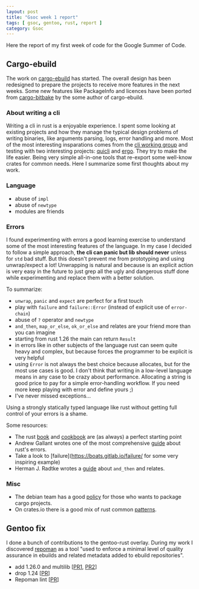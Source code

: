 ```yaml
---
layout: post
title: "Gsoc week 1 report"
tags: [ gsoc, gentoo, rust, report ]
category: Gsoc
---
```

Here the report of my first week of code for the Google Summer of Code.

## Cargo-ebuild

The work on [cargo-ebuild](https://github.com/cardoe/cargo-ebuild) has started. The overall design has been redesigned to prepare the projects to receive more features in the next weeks. Some new features like PackageInfo and licences have been ported from [cargo-bitbake](https://github.com/cardoe/cargo-bitbake) by the some author of cargo-ebuild.

### About writing a cli

Writing a cli in rust is a enjoyable experience. I spent some looking at existing projects and how they manage the typical design problems of writing binaries, like arguments parsing, logs, error handling and more. Most of the most interesting insparations comes from the [cli working group](https://github.com/rust-lang-nursery/cli-wg) and testing with two interesting projects: [quicli](https://github.com/killercup/quicli) and [ergo](https://github.com/rust-crates/ergo). They try to make the life easier. Being very simple all-in-one tools that re-export some well-know crates for common needs. Here I summarize some first thoughts about my work.

### Language

- abuse of `impl`
- abuse of `newtype`
- modules are friends

### Errors

I found experimenting with errors a good learning exercise to understand some of the most interesting features of the language. In my case I decided to follow a simple approach, **the cli can panic but lib should never** unless for `std` bad stuff.
But this doesn't prevent me from prototyping and using unwrap/expect a lot! Unwrapping is natural and because is an explicit action is very easy in the future to just grep all the ugly and dangerous stuff done while experimenting and replace them with a better solution.

To summarize:

- `unwrap`, `panic` and `expect` are perfect for a first touch
- play with `failure` and `failure::Error` (instead of explicit use of `error-chain`)
- abuse of `?` operator and `newtype` 
- `and_then`, `map_or_else`, `ok_or_else` and relates are your friend more than you can imagine
- starting from rust 1.26 the main can return `Result`
- in errors like in other subjects of the language rust can seem quite heavy and complex, but because forces the programmer to be explicit is very helpful
- using `Error` is not always the best choice because allocates, but for the most use cases is good. I don't think that writing in a low-level language means in any case to be crazy about performance. Allocating a string is good price to pay for a simple error-handling workflow. If you need more keep playing with error and define yours ;)
- I've never missed exceptions...

Using a strongly statically typed language like rust without getting full control of your errors is a shame.

Some resources:

- The rust [book](https://doc.rust-lang.org/book/second-edition/ch09-00-error-handling.html) and [cookbook](https://rust-lang-nursery.github.io/rust-cookbook/basics.html#handle-errors-correctly-in-main) are (as always) a perfect starting point
- Andrew Gallant wrotes one of the most comprehensive [guide](https://blog.burntsushi.net/rust-error-handling/) about rust's errors.
- Take a look to [failure](https://boats.gitlab.io/failure/ for some very inspiring example)
- Herman J. Radtke wrotes a [guide](https://hermanradtke.com/2016/09/12/rust-using-and_then-and-map-combinators-on-result-type.html) about `and_then` and relates.

### Misc

- The debian team has a good [policy](https://wiki.debian.org/Teams/RustPackaging/Policy) for those who wants to package cargo projects.
- On crates.io there is a good mix of rust common [patterns](https://crates.io/categories/rust-pattern).

## Gentoo fix

I done a bunch of contributions to the gentoo-rust overlay.  During my work I discovered [repoman](https://wiki.gentoo.org/wiki/Repoman) as a tool "used to enforce a minimal level of quality assurance in ebuilds and related metadata added to ebuild repositories".

- add 1.26.0 and multilib [[PR1](https://github.com/gentoo/gentoo-rust/pull/342), [PR2](https://github.com/gentoo/gentoo-rust/pull/345)]
- drop 1.24 [[PR](https://github.com/gentoo/gentoo-rust/pull/343)]
- Repoman lint [[PR](https://github.com/gentoo/gentoo-rust/pull/344)]